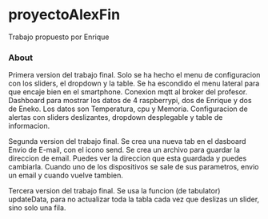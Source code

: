 proyectoAlexFin
===============

Trabajo propuesto por Enrique

### About
Primera version del trabajo final.
Solo se ha hecho el menu de configuracion con los sliders, el dropdown y la table.
Se ha escondido el menu lateral para que encaje bien en el smartphone.
Conexion mqtt al broker del profesor.
Dashboard para mostrar los datos de 4 raspberrypi, dos de Enrique y dos de Eneko. Los datos son Temperatura, cpu y Memoria.
Configuracion de alertas con sliders deslizantes, dropdown desplegable y table de informacion.

Segunda version del trabajo final.
Se crea una nueva tab en el dasboard Envio de E-mail, con el icono send.
Se crea un archivo para guardar la direccion de email.
Puedes ver la direccion que esta guardada y puedes cambiarla.
Cuando uno de los dispositivos se sale de sus parametros,
envio un email y cuando vuelve tambien.

Tercera version del trabajo final.
Se usa la funcion (de tabulator) updateData, para no actualizar toda la tabla cada vez que deslizas un slider, sino solo una fila.